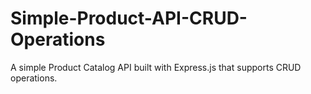 # Simple-Product-API-CRUD-Operations
 A simple Product Catalog API built with Express.js that supports CRUD operations.
